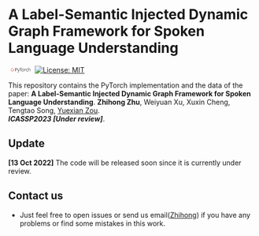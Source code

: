 # A Label-Semantic Injected Dynamic Graph Framework for Spoken Language Understanding

<img src="img/pytorch.png" width="10%"> [![License: MIT](https://img.shields.io/badge/License-MIT-yellow.svg)](https://opensource.org/licenses/MIT)

This repository contains the PyTorch implementation and the data of the paper: **A Label-Semantic Injected Dynamic Graph Framework for Spoken Language Understanding**. **Zhihong Zhu**, Weiyuan Xu, Xuxin Cheng, Tengtao Song, [Yuexian Zou](https://scholar.google.com/citations?user=sfyr7zMAAAAJ&hl=zh-CN&oi=ao).  
***ICASSP2023 [Under review]***.

## Update

**[13 Oct 2022]** The code will be released soon since it is currently under review.

## Contact us

- Just feel free to open issues or send us email([Zhihong](mailto:zhihongzhu@stu.pku.edu.cn)) if you have any problems or find some mistakes in this work.
